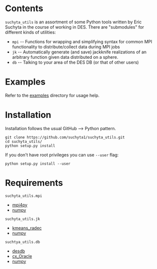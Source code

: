 <h1> Contents </h1>

`suchyta_utils` is an assortment of some Python tools written by Eric Suchyta in the course of working in DES.
There are "submodules" for different kinds of utilities:

* `mpi` -- Functions for wrapping and simplifying syntax for common MPI functionality to distribute/collect data during MPI jobs
* `jk` -- Automatically generate (and save) jackknife realizations of an arbitrary function given data distributed on a sphere.
* `db` -- Talking to your area of the DES DB (or that of other users)


<h1> Examples </h1>

Refer to the [examples](https://github.com/suchyta1/suchyta_utils/tree/master/examples) directory for usage help.


<h1> Installation </h1>

Installation follows the usual GitHub --> Python pattern.
```
git clone https://github.com/suchyta1/suchyta_utils.git
cd suchyta_utils/
python setup.py install
```

If you don't have root privileges you can use `--user` flag:
```
python setup.py install --user
```


<h1> Requirements </h1>

`suchyta_utils.mpi`
* [mpi4py](https://pypi.python.org/pypi/mpi4py)
* [numpy](http://www.numpy.org/)

`suchyta_utils.jk`
* [kmeans_radec](https://github.com/esheldon/kmeans_radec)
* [numpy](http://www.numpy.org/)


`suchtya_utils.db`
* [desdb](https://github.com/esheldon/desdb)
* [cx_Oracle](http://cx-oracle.sourceforge.net/)
* [numpy](http://www.numpy.org/)
